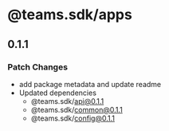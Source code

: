 # @teams.sdk/apps

## 0.1.1

### Patch Changes

-   add package metadata and update readme
-   Updated dependencies
    -   @teams.sdk/api@0.1.1
    -   @teams.sdk/common@0.1.1
    -   @teams.sdk/config@0.1.1
